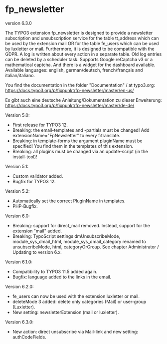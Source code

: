 # fp_newsletter

version 6.3.0

The TYPO3 extension fp_newsletter is designed to provide a newsletter subscription and unsubscription service for the 
table tt_address which can be used by the extension mail OR for the table fe_users which can be used by luxletter or mail. 
Furthermore, it is designed to be compatible with the GDPR. A log is written about every action in a separate table.
Old log entries can be deleted by a scheduler task.
Supports Google reCaptcha v3 or a mathematical captcha.
And there is a widget for the dashboard available.
Available languages: english, german/deutsch, french/français and italian/italiano.

You find the documentation in the folder "Documentation" / at typo3.org:
https://docs.typo3.org/p/fixpunkt/fp-newsletter/master/en-us/

Es gibt auch eine deutsche Anleitung/Dokumentation zu dieser Erweiterung:
https://docs.typo3.org/p/fixpunkt/fp-newsletter/master/de-de/


Version 5.0:
- First release for TYPO3 12.
- Breaking: the email-templates and -partials must be changed! Add extensionName="FpNewsletter" to every f:translate.
- Breaking: in template-forms the argument pluginName must be specified! You find them in the templates of this extension.
- Breaking: all plugins must be changed via an update-script (in the install-tool)!

Version 5.1:
- Custom validator added.
- Bugfix for TYPO3 12.

Version 5.2:
- Automatically set the correct PluginName in templates.
- PHP-Bugfix.

Version 6.0:
- Breaking: support for direct_mail removed. Instead, support for the extension "mail" added.
- Breaking: TypoScript settings dmUnsubscribeMode, module_sys_dmail_html, module_sys_dmail_category renamed to
  unsubscribeMode, html, categoryOrGroup. See chapter Administrator / Updating to version 6.x.

Version 6.1.0:
- Compatibility to TYPO3 11.5 added again.
- Bugfix: language added to the links in the email.

Version 6.2.0:
- fe_users can now be used with the extension luxletter or mail.
- deleteMode 3 added: delete only categories (Mail) or user-group (Luxletter).
- New setting: newsletterExtension (mail or luxletter).

Version 6.3.0:
- New action: direct unsubscribe via Mail-link and new setting: authCodeFields.